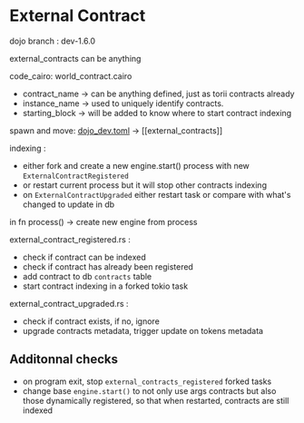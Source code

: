 # External Contract

dojo branch : dev-1.6.0

external_contracts can be anything

code_cairo:
world_contract.cairo

- contract_name -> can be anything defined, just as torii contracts already
- instance_name -> used to uniquely identify contracts.
- starting_block -> will be added to know where to start contract indexing

spawn and move:
[dojo_dev.toml](https://github.com/dojoengine/dojo/blob/dev-1.6.0/examples/spawn-and-move/dojo_dev.toml) -> [[external_contracts]]

indexing :

- either fork and create a new engine.start() process with new `ExternalContractRegistered`
- or restart current process but it will stop other contracts indexing
- on `ExternalContractUpgraded` either restart task or compare with what's changed to update in db

in fn process() -> create new engine from process

external_contract_registered.rs :

- check if contract can be indexed
- check if contract has already been registered
- add contract to db `contracts` table
- start contract indexing in a forked tokio task

external_contract_upgraded.rs :

- check if contract exists, if no, ignore
- upgrade contracts metadata, trigger update on tokens metadata

## Additonnal checks

- on program exit, stop `external_contracts_registered` forked tasks
- change base `engine.start()` to not only use args contracts but also those dynamically registered, so that when restarted, contracts are still indexed
